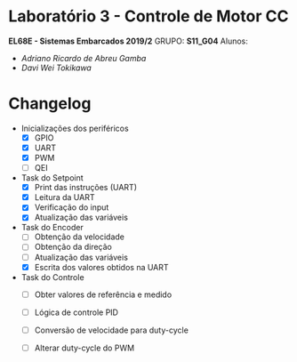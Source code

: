 
# Laboratório 3 - Controle de Motor CC
**EL68E - Sistemas Embarcados 2019/2**
GRUPO: **S11_G04**
Alunos:
* *Adriano Ricardo de Abreu Gamba*
* *Davi Wei Tokikawa*
# Changelog
* Inicializações dos periféricos
	* [x]  GPIO
	* [x] UART
	* [x] PWM
	* [ ] QEI
* Task do Setpoint
	* [x] Print das instruções (UART)
	* [x] Leitura da UART
	* [x] Verificação do input
	* [x] Atualização das variáveis
* Task do Encoder
	* [ ] Obtenção da velocidade
	* [ ] Obtenção da direção
	* [ ] Atualização das variáveis
	* [x] Escrita dos valores obtidos na UART
* Task do Controle
	* [ ] Obter valores de referência e medido
	* [ ] Lógica de controle PID
	* [ ] Conversão de velocidade para duty-cycle
	* [ ] Alterar duty-cycle do PWM



